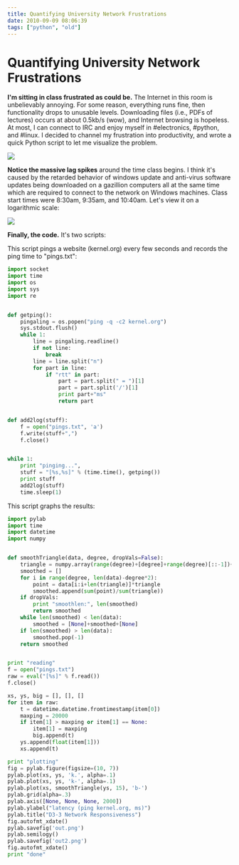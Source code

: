 ```yaml
---
title: Quantifying University Network Frustrations
date: 2010-09-09 08:06:39
tags: ["python", "old"]
---
```


# Quantifying University Network Frustrations

__I'm sitting in class frustrated as could be.__ The Internet in this room is unbelievably annoying.  For some reason, everything runs fine, then functionality drops to unusable levels.  Downloading files (i.e., PDFs of lectures) occurs at about 0.5kb/s (wow), and Internet browsing is hopeless.  At most, I can connect to IRC and enjoy myself in #electronics, #python, and #linux. I decided to channel my frustration into productivity, and wrote a quick Python script to let me visualize the problem.

<div class="text-center img-medium">

![](https://swharden.com/static/2010/09/09/out.png)

</div>

__Notice the massive lag spikes__ around the time class begins. I think it's caused by the retarded behavior of windows update and anti-virus software updates being downloaded on a gazillion computers all at the same time which are required to connect to the network on Windows machines. Class start times were 8:30am, 9:35am, and 10:40am.  Let's view it on a logarithmic scale:

<div class="text-center img-medium">

![](https://swharden.com/static/2010/09/09/out2.png)

</div>

__Finally, the code.__ It's two scripts:

This script pings a website (kernel.org) every few seconds and records the ping time to "pings.txt":

```python
import socket
import time
import os
import sys
import re


def getping():
    pingaling = os.popen("ping -q -c2 kernel.org")
    sys.stdout.flush()
    while 1:
        line = pingaling.readline()
        if not line:
            break
        line = line.split("n")
        for part in line:
            if "rtt" in part:
                part = part.split(" = ")[1]
                part = part.split('/')[1]
                print part+"ms"
                return part


def add2log(stuff):
    f = open("pings.txt", 'a')
    f.write(stuff+",")
    f.close()


while 1:
    print "pinging...",
    stuff = "[%s,%s]" % (time.time(), getping())
    print stuff
    add2log(stuff)
    time.sleep(1)
```

This script graphs the results:

```python
import pylab
import time
import datetime
import numpy


def smoothTriangle(data, degree, dropVals=False):
    triangle = numpy.array(range(degree)+[degree]+range(degree)[::-1])+1
    smoothed = []
    for i in range(degree, len(data)-degree*2):
        point = data[i:i+len(triangle)]*triangle
        smoothed.append(sum(point)/sum(triangle))
    if dropVals:
        print "smoothlen:", len(smoothed)
        return smoothed
    while len(smoothed) < len(data):
        smoothed = [None]+smoothed+[None]
    if len(smoothed) > len(data):
        smoothed.pop(-1)
    return smoothed


print "reading"
f = open("pings.txt")
raw = eval("[%s]" % f.read())
f.close()

xs, ys, big = [], [], []
for item in raw:
    t = datetime.datetime.fromtimestamp(item[0])
    maxping = 20000
    if item[1] > maxping or item[1] == None:
        item[1] = maxping
        big.append(t)
    ys.append(float(item[1]))
    xs.append(t)

print "plotting"
fig = pylab.figure(figsize=(10, 7))
pylab.plot(xs, ys, 'k.', alpha=.1)
pylab.plot(xs, ys, 'k-', alpha=.1)
pylab.plot(xs, smoothTriangle(ys, 15), 'b-')
pylab.grid(alpha=.3)
pylab.axis([None, None, None, 2000])
pylab.ylabel("latency (ping kernel.org, ms)")
pylab.title("D3-3 Network Responsiveness")
fig.autofmt_xdate()
pylab.savefig('out.png')
pylab.semilogy()
pylab.savefig('out2.png')
fig.autofmt_xdate()
print "done"
```